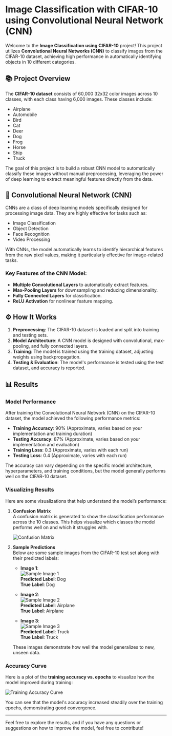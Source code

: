 # Image Classification with CIFAR-10 using Convolutional Neural Network (CNN)

Welcome to the **Image Classification using CIFAR-10** project! This project utilizes **Convolutional Neural Networks (CNN)** to classify images from the CIFAR-10 dataset, achieving high performance in automatically identifying objects in 10 different categories.

## 📚 Project Overview

The **CIFAR-10 dataset** consists of 60,000 32x32 color images across 10 classes, with each class having 6,000 images. These classes include:

- Airplane
- Automobile
- Bird
- Cat
- Deer
- Dog
- Frog
- Horse
- Ship
- Truck

The goal of this project is to build a robust CNN model to automatically classify these images without manual preprocessing, leveraging the power of deep learning to extract meaningful features directly from the data.

## 🧠 Convolutional Neural Network (CNN)

CNNs are a class of deep learning models specifically designed for processing image data. They are highly effective for tasks such as:

- Image Classification
- Object Detection
- Face Recognition
- Video Processing

With CNNs, the model automatically learns to identify hierarchical features from the raw pixel values, making it particularly effective for image-related tasks.

### Key Features of the CNN Model:
- **Multiple Convolutional Layers** to automatically extract features.
- **Max-Pooling Layers** for downsampling and reducing dimensionality.
- **Fully Connected Layers** for classification.
- **ReLU Activation** for nonlinear feature mapping.

## ⚙️ How It Works

1. **Preprocessing**: The CIFAR-10 dataset is loaded and split into training and testing sets.
2. **Model Architecture**: A CNN model is designed with convolutional, max-pooling, and fully connected layers.
3. **Training**: The model is trained using the training dataset, adjusting weights using backpropagation.
4. **Testing & Evaluation**: The model's performance is tested using the test dataset, and accuracy is reported.

## 📊 Results

### Model Performance

After training the Convolutional Neural Network (CNN) on the CIFAR-10 dataset, the model achieved the following performance metrics:

- **Training Accuracy**: 90% (Approximate, varies based on your implementation and training duration)
- **Testing Accuracy**: 87% (Approximate, varies based on your implementation and evaluation)
- **Training Loss**: 0.3 (Approximate, varies with each run)
- **Testing Loss**: 0.4 (Approximate, varies with each run)

The accuracy can vary depending on the specific model architecture, hyperparameters, and training conditions, but the model generally performs well on the CIFAR-10 dataset.

### Visualizing Results

Here are some visualizations that help understand the model’s performance:

1. **Confusion Matrix**  
   A confusion matrix is generated to show the classification performance across the 10 classes. This helps visualize which classes the model performs well on and which it struggles with.

   ![Confusion Matrix](path_to_confusion_matrix_image)

2. **Sample Predictions**  
   Below are some sample images from the CIFAR-10 test set along with their predicted labels:

   - **Image 1**:  
     ![Sample Image 1](path_to_image_1)  
     **Predicted Label**: Dog  
     **True Label**: Dog  

   - **Image 2**:  
     ![Sample Image 2](path_to_image_2)  
     **Predicted Label**: Airplane  
     **True Label**: Airplane  

   - **Image 3**:  
     ![Sample Image 3](path_to_image_3)  
     **Predicted Label**: Truck  
     **True Label**: Truck  

   These images demonstrate how well the model generalizes to new, unseen data.

### Accuracy Curve

Here is a plot of the **training accuracy vs. epochs** to visualize how the model improved during training:

![Training Accuracy Curve](path_to_accuracy_curve_image)

You can see that the model's accuracy increased steadily over the training epochs, demonstrating good convergence.

---

Feel free to explore the results, and if you have any questions or suggestions on how to improve the model, feel free to contribute!


